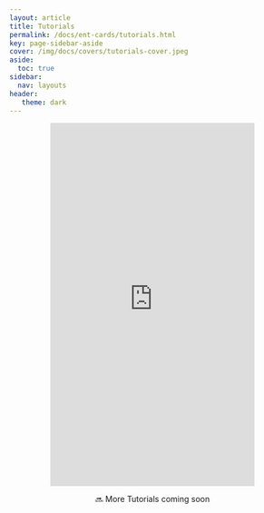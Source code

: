 ```yaml
---
layout: article
title: Tutorials
permalink: /docs/ent-cards/tutorials.html
key: page-sidebar-aside
cover: /img/docs/covers/tutorials-cover.jpeg
aside:
  toc: true
sidebar:
  nav: layouts
header:
   theme: dark
---
```


<div style="display: flex; justify-content: center;">
  <iframe width="360" height="640" src="https://www.youtube.com/embed/gpL2sTqXdrA" title="YouTube video player" frameborder="0" allow="accelerometer; autoplay; clipboard-write; encrypted-media; gyroscope; picture-in-picture; web-share" allowfullscreen></iframe>




</div>

<p style="text-align: center;">🔜 More Tutorials coming soon</p>
